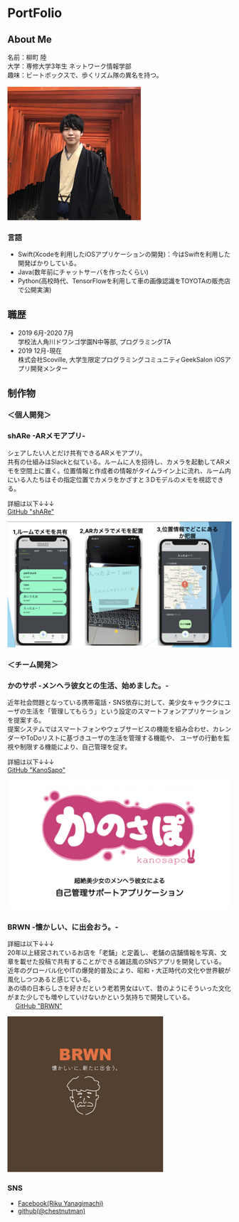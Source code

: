 # PortFolio
## About Me

名前：柳町 陸<br>
大学：専修大学3年生 ネットワーク情報学部<br>
趣味：ビートボックスで、歩くリズム隊の異名を持つ。<br>
<br>
<img src="https://github.com/chestnutman/WatashiPortfolio/blob/master/ProfilePic.jpg" width="300" height="300">

### 言語
- Swift(Xcodeを利用したiOSアプリケーションの開発)：今はSwiftを利用した開発ばかりしている。<br>
- Java(数年前にチャットサーバを作ったくらい)<br>
- Python(高校時代、TensorFlowを利用して車の画像認識をTOYOTAの販売店で公開実演)<br>

## 職歴
- 2019 6月-2020 7月 <br>
学校法人角川ドワンゴ学園N中等部, プログラミングTA<br>
- 2019 12月-現在 <br>
株式会社Scoville, 大学生限定プログラミングコミュニティGeekSalon iOSアプリ開発メンター<br>

## 制作物
### ＜個人開発＞
### shARe -ARメモアプリ-
シェアしたい人とだけ共有できるARメモアプリ。<br>
共有の仕組みはSlackと似ている。ルームに人を招待し、カメラを起動してARメモを空間上に置く。位置情報と作成者の情報がタイムライン上に流れ、ルーム内にいる人たちはその指定位置でカメラをかざすと３Dモデルのメモを視認できる。<br>

詳細は以下↓↓↓<br>
<a href="https://github.com/chestnutman/WatashiPortfolio/blob/master/shARe_Portfolio/shARe_Detail.md">GitHub "shARe"</a><br>

<img src="https://github.com/chestnutman/WatashiPortfolio/blob/master/shARe_pic01.png">


### ＜チーム開発＞
### かのサポ -メンヘラ彼女との生活、始めました。-
近年社会問題となっている携帯電話・SNS依存に対して、美少女キャラクタにユーザの生活を「管理してもらう」という設定のスマートフォンアプリケーションを提案する。 <br>
提案システムではスマートフォンやウェブサービスの機能を組み合わせ、カレンダーやToDoリストに基づきユーザの生活を管理する機能や、 ユーザの行動を監視や制限する機能により、自己管理を促す。<br>

詳細は以下↓↓↓<br>
<a href="https://github.com/chestnutman/WatashiPortfolio/blob/master/Kanosapo_Portfolio/Kanosapo_Detail.md">GitHub "KanoSapo" </a><br>

<img src="https://github.com/chestnutman/WatashiPortfolio/blob/master/menhera_pic01.png">

### BRWN -懐かしい、に出会おう。-
詳細は以下↓↓↓<br>
20年以上経営されているお店を「老舗」と定義し、老舗の店舗情報を写真、文章を載せた投稿で共有することができる雑誌風のSNSアプリを開発している。<br>
近年のグローバル化やITの爆発的普及により、昭和・大正時代の文化や世界観が風化しつつあると感じている。<br>
あの頃の日本らしさを好きだという老若男女はいて、昔のようにそういった文化がまた少しでも増やしていけないかという気持ちで開発している。<br>　
<a href="https://github.com/chestnutman/WatashiPortfolio/blob/master/BRWN_Portfolio/BRWN_Detail.md">GitHub "BRWN"</a><br>

<img src="https://github.com/chestnutman/WatashiPortfolio/blob/master/BRWN_pic06.png" width="350" height="350">

### SNS
- <a href= "https://www.facebook.com/riku.yanagimachi">Facebook(Riku Yanagimachi)</a><br>
- <a href = "https://github.com/chestnutman">github(@chestnutman)</a><br>
